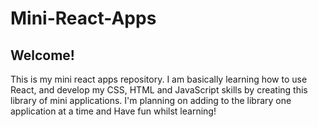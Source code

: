 # Mini-React-Apps

## Welcome!

This is my mini react apps repository. I am basically learning how to use React, and develop my CSS, HTML and JavaScript skills by creating this library of
mini applications. I'm planning on adding to the library one application at a time and Have fun whilst learning!

